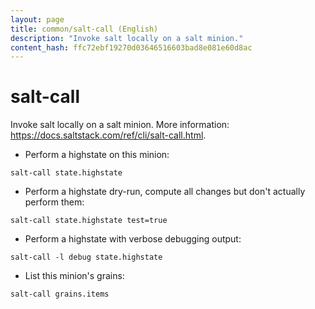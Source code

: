 ```yaml
---
layout: page
title: common/salt-call (English)
description: "Invoke salt locally on a salt minion."
content_hash: ffc72ebf19270d03646516603bad8e081e60d8ac
---
```

# salt-call

Invoke salt locally on a salt minion.
More information: <https://docs.saltstack.com/ref/cli/salt-call.html>.

- Perform a highstate on this minion:

`salt-call state.highstate`

- Perform a highstate dry-run, compute all changes but don't actually perform them:

`salt-call state.highstate test=true`

- Perform a highstate with verbose debugging output:

`salt-call -l debug state.highstate`

- List this minion's grains:

`salt-call grains.items`
